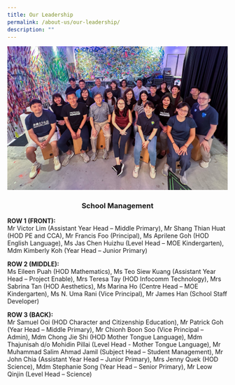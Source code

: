 ```yaml
---
title: Our Leadership
permalink: /about-us/our-leadership/
description: ""
---
```

<img src="/images/2023%20Photos/Staff%20Photo/our%20leadership%20-%20june%202023.JPG">
<h3 style="text-align: center;"><strong>School Management</strong></h3>

<strong>ROW 1 (FRONT):</strong><br>
Mr Victor Lim (Assistant Year Head – Middle Primary), Mr Shang Thian Huat (HOD PE and CCA), Mr Francis Foo (Principal), Ms Aprilene Goh (HOD English Language), Ms Jas Chen Huizhu (Level Head – MOE Kindergarten), Mdm Kimberly Koh (Year Head – Junior Primary)
	
<strong>ROW 2 (MIDDLE):</strong><br>
Ms Eileen Puah (HOD Mathematics), Ms Teo Siew Kuang (Assistant Year Head – Project Enable), Mrs Teresa Tay (HOD Infocomm Technology), Mrs Sabrina Tan (HOD Aesthetics), Ms Marina Ho (Centre Head – MOE Kindergarten), Ms N. Uma Rani (Vice Principal), Mr James Han (School Staff Developer)<p></p><p>
	
<strong>ROW 3 (BACK):</strong><br>Mr Samuel Ooi (HOD Character and Citizenship Education), Mr Patrick Goh (Year Head – Middle Primary), Mr Chionh Boon Soo (Vice Principal – Admin), Mdm Chong Jie Shi (HOD Mother Tongue Language), Mdm Thajunisah d/o Mohidin Pillai (Level Head - Mother Tongue Language), Mr Muhammad Salim Ahmad Jamil (Subject Head – Student Management), Mr John Chia (Assistant Year Head – Junior Primary), Mrs Jenny Quek (HOD Science), Mdm Stephanie Song (Year Head – Senior Primary), Mr Leow Qinjin (Level Head – Science)
</p>